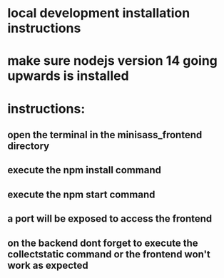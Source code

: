 # local development installation instructions

# make sure nodejs version 14 going upwards is installed

# instructions:
## open the terminal in the minisass_frontend directory
## execute the npm install command
## execute the npm start command 
## a port will be exposed to access the frontend
## on the backend dont forget to execute the collectstatic command or the frontend won't work as expected
